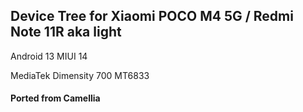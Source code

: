 ## Device Tree for Xiaomi POCO M4 5G / Redmi Note 11R aka light

Android 13 MIUI 14

MediaTek Dimensity 700 MT6833

#### Ported from Camellia
